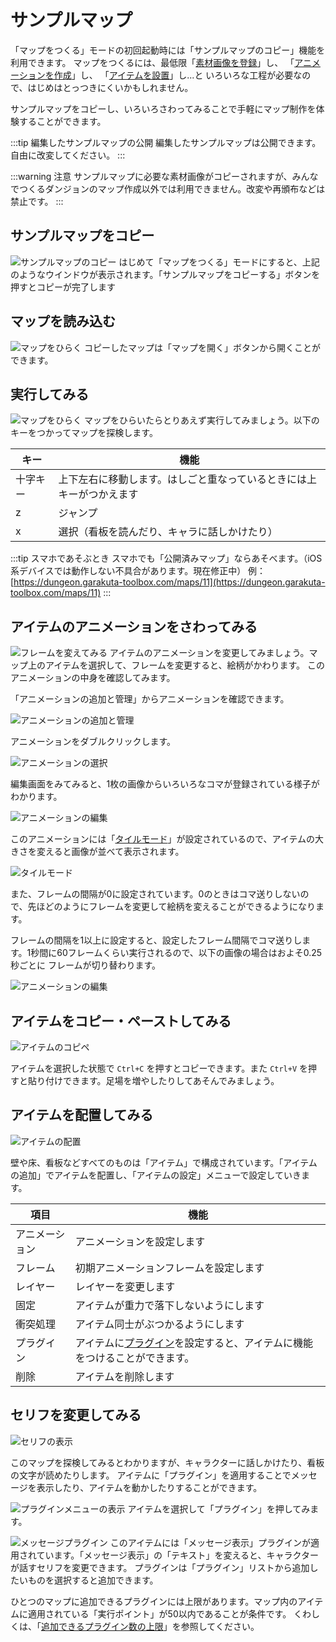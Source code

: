 # サンプルマップ

「マップをつくる」モードの初回起動時には「サンプルマップのコピー」機能を利用できます。
マップをつくるには、最低限「[素材画像を登録](/guide/texture/#登録方法)」し、
「[アニメーションを作成](/guide/animation/#アニメーションの新規作成)」し、
「[アイテムを設置](/guide/item/#アイテムの配置)」し...と
いろいろな工程が必要なので、はじめはとっつきにくいかもしれません。

サンプルマップをコピーし、いろいろさわってみることで手軽にマップ制作を体験することができます。

:::tip 編集したサンプルマップの公開
編集したサンプルマップは公開できます。自由に改変してください。
:::

:::warning 注意
サンプルマップに必要な素材画像がコピーされますが、みんなでつくるダンジョンのマップ作成以外では利用できません。改変や再頒布などは禁止です。
:::

## サンプルマップをコピー
![サンプルマップのコピー](./images/splash-screen.png)
はじめて「マップをつくる」モードにすると、上記のようなウインドウが表示されます。「サンプルマップをコピーする」ボタンを押すとコピーが完了します

## マップを読み込む
![マップをひらく](./images/open-map.png)
コピーしたマップは「マップを開く」ボタンから開くことができます。

## 実行してみる
![マップをひらく](./images/play-map.png)
マップをひらいたらとりあえず実行してみましょう。以下のキーをつかってマップを探検します。

| キー | 機能 |
| --- | --- |
| 十字キー | 上下左右に移動します。はしごと重なっているときには上キーがつかえます |
| z | ジャンプ |
| x | 選択（看板を読んだり、キャラに話しかけたり） |

:::tip スマホであそぶとき
スマホでも「公開済みマップ」ならあそべます。（iOS系デバイスでは動作しない不具合があります。現在修正中）
例： [https://dungeon.garakuta-toolbox.com/maps/11](https://dungeon.garakuta-toolbox.com/maps/11)
:::

## アイテムのアニメーションをさわってみる
![フレームを変えてみる](./images/change-frame.png)
アイテムのアニメーションを変更してみましょう。マップ上のアイテムを選択して、フレームを変更すると、絵柄がかわります。
このアニメーションの中身を確認してみます。

「アニメーションの追加と管理」からアニメーションを確認できます。

![アニメーションの追加と管理](./images/animation-list-button.png)

アニメーションをダブルクリックします。

![アニメーションの選択](./images/select-animation.png)

編集画面をみてみると、1枚の画像からいろいろなコマが登録されている様子がわかります。

![アニメーションの編集](./images/edit-animation.png)

このアニメーションには「[タイルモード](/guide/animation/#タイルモード)」が設定されているので、アイテムの大きさを変えると画像が並べて表示されます。

![タイルモード](./images/tiling.png)

また、フレームの間隔が0に設定されています。0のときはコマ送りしないので、先ほどのようにフレームを変更して絵柄を変えることができるようになります。

フレームの間隔を1以上に設定すると、設定したフレーム間隔でコマ送りします。1秒間に60フレームくらい実行されるので、以下の画像の場合はおよそ0.25秒ごとに
フレームが切り替わります。

![アニメーションの編集](./images/edit-animation-2.png)

## アイテムをコピー・ペーストしてみる
![アイテムのコピペ](./images/paste.png)

アイテムを選択した状態で `Ctrl+C` を押すとコピーできます。また `Ctrl+V` を押すと貼り付けできます。足場を増やしたりしてあそんでみましょう。

## アイテムを配置してみる
![アイテムの配置](./images/edit-item.png)

壁や床、看板などすべてのものは「アイテム」で構成されています。「アイテムの追加」でアイテムを配置し、「アイテムの設定」メニューで設定していきます。

| 項目 | 機能 |
| --- | --- |
| アニメーション | アニメーションを設定します |
| フレーム | 初期アニメーションフレームを設定します |
| レイヤー | レイヤーを変更します |
| 固定 | アイテムが重力で落下しないようにします |
| 衝突処理 | アイテム同士がぶつかるようにします |
| プラグイン | アイテムに[プラグイン](/guide/plugin/)を設定すると、アイテムに機能をつけることができます。 |
| 削除 | アイテムを削除します |

## セリフを変更してみる
![セリフの表示](./images/message.png)

このマップを探検してみるとわかりますが、キャラクターに話しかけたり、看板の文字が読めたりします。
アイテムに「プラグイン」を適用することでメッセージを表示したり、アイテムを動かしたりすることができます。

![プラグインメニューの表示](./images/plugin-menu.png)
アイテムを選択して「プラグイン」を押してみます。

![メッセージプラグイン](./images/message-plugin.png)
このアイテムには「メッセージ表示」プラグインが適用されています。「メッセージ表示」の「テキスト」を変えると、キャラクターが話すセリフを変更できます。
プラグインは「プラグイン」リストから追加したいものを選択すると追加できます。

ひとつのマップに追加できるプラグインには上限があります。マップ内のアイテムに適用されている「実行ポイント」が50以内であることが条件です。
くわしくは、「[追加できるプラグイン数の上限](/guide/plugin/#追加できるプラグイン数の上限)」を参照してください。

